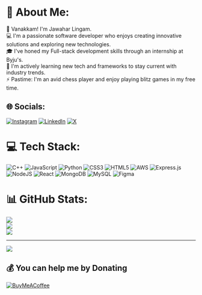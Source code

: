 # 💫 About Me:
🙏 Vanakkam! I'm Jawahar Lingam.<br>💻 I'm a passionate software developer who enjoys creating innovative solutions and exploring new technologies.<br>🎓 I've honed my Full-stack development skills through an internship at Byju's.<br>🌱 I'm actively learning new tech and frameworks to stay current with industry trends.<br>⚡ Pastime: I'm an avid chess player and enjoy playing blitz games in my free time.


## 🌐 Socials:
[![Instagram](https://img.shields.io/badge/Instagram-%23E4405F.svg?logo=Instagram&logoColor=white)](https://instagram.com/https://www.instagram.com/jawahar_linx30/) [![LinkedIn](https://img.shields.io/badge/LinkedIn-%230077B5.svg?logo=linkedin&logoColor=white)](https://linkedin.com/in/https://www.linkedin.com/in/jawahar-linx30/) [![X](https://img.shields.io/badge/X-black.svg?logo=X&logoColor=white)](https://x.com/https://twitter.com/jawahar_linx30) 

# 💻 Tech Stack:
![C++](https://img.shields.io/badge/c++-%2300599C.svg?style=for-the-badge&logo=c%2B%2B&logoColor=white) ![JavaScript](https://img.shields.io/badge/javascript-%23323330.svg?style=for-the-badge&logo=javascript&logoColor=%23F7DF1E) ![Python](https://img.shields.io/badge/python-3670A0?style=for-the-badge&logo=python&logoColor=ffdd54) ![CSS3](https://img.shields.io/badge/css3-%231572B6.svg?style=for-the-badge&logo=css3&logoColor=white) ![HTML5](https://img.shields.io/badge/html5-%23E34F26.svg?style=for-the-badge&logo=html5&logoColor=white) ![AWS](https://img.shields.io/badge/AWS-%23FF9900.svg?style=for-the-badge&logo=amazon-aws&logoColor=white) ![Express.js](https://img.shields.io/badge/express.js-%23404d59.svg?style=for-the-badge&logo=express&logoColor=%2361DAFB) ![NodeJS](https://img.shields.io/badge/node.js-6DA55F?style=for-the-badge&logo=node.js&logoColor=white) ![React](https://img.shields.io/badge/react-%2320232a.svg?style=for-the-badge&logo=react&logoColor=%2361DAFB) ![MongoDB](https://img.shields.io/badge/MongoDB-%234ea94b.svg?style=for-the-badge&logo=mongodb&logoColor=white) ![MySQL](https://img.shields.io/badge/mysql-%2300000f.svg?style=for-the-badge&logo=mysql&logoColor=white) ![Figma](https://img.shields.io/badge/figma-%23F24E1E.svg?style=for-the-badge&logo=figma&logoColor=white)
# 📊 GitHub Stats:
![](https://github-readme-stats.vercel.app/api?username=jawahar-linx30&theme=radical&hide_border=false&include_all_commits=true&count_private=true)<br/>
![](https://github-readme-streak-stats.herokuapp.com/?user=jawahar-linx30&theme=radical&hide_border=false)<br/>
![](https://github-readme-stats.vercel.app/api/top-langs/?username=jawahar-linx30&theme=radical&hide_border=false&include_all_commits=true&count_private=false&layout=compact)

---
[![](https://visitcount.itsvg.in/api?id=jawahar-linx30&icon=5&color=10)](https://visitcount.itsvg.in)

  ## 💰 You can help me by Donating
  [![BuyMeACoffee](https://img.shields.io/badge/Buy%20Me%20a%20Coffee-ffdd00?style=for-the-badge&logo=buy-me-a-coffee&logoColor=black)](https://buymeacoffee.com/jawahar_linx30) 

  
<!-- Proudly created with GPRM ( https://gprm.itsvg.in ) -->
